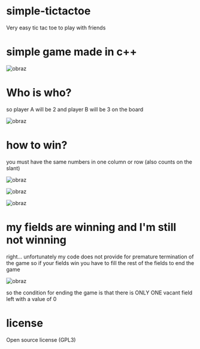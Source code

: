 # simple-tictactoe
Very easy tic tac toe to play with friends

<h1>simple game made in c++</h1>

![obraz](https://user-images.githubusercontent.com/112971938/196196872-aa24358a-637c-43a6-a3c3-d9fcd3a4f5e8.png)

<h1>Who is who?</h1>
so player A will be 2 and player B will be 3 on the board

![obraz](https://user-images.githubusercontent.com/112971938/196197856-c9eed624-d780-480e-aec9-571d73c6c690.png)

<h1>how to win?</h1>
you must have the same numbers in one column or row (also counts on the slant)

![obraz](https://user-images.githubusercontent.com/112971938/196198195-2ec6313a-15ff-44da-8047-1beaeb27d7cb.png)

![obraz](https://user-images.githubusercontent.com/112971938/196198324-2ad42ec0-6e6d-407f-9362-d4e7e164e986.png)

![obraz](https://user-images.githubusercontent.com/112971938/196198652-04380f66-23e6-4c99-b675-18ec11395a85.png)

<h1>my fields are winning and I'm still not winning</h1>
right... unfortunately my code does not provide for premature termination of the game so if your fields win you have to fill the rest of the fields to end the game

![obraz](https://user-images.githubusercontent.com/112971938/196199187-6f47c586-5906-44b6-ba8f-dd5205ed8eff.png)

so the condition for ending the game is that there is ONLY ONE vacant field left with a value of 0
<h1>license</h1>
Open source license (GPL3)
